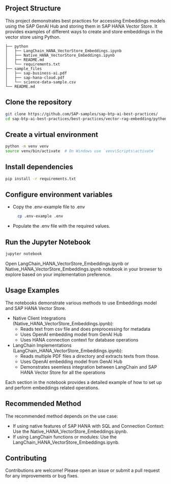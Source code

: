 ## Project Structure
This project demonstrates best practices for accessing Embeddings models using the SAP GenAI Hub and storing them in SAP HANA Vector Store. It provides examples of different ways to create and store embeddings in the vector store using Python.

```
├── python
│   ├── LangChain_HANA_VectorStore_Embeddings.ipynb
│   ├── Native_HANA_VectorStore_Embeddings.ipynb
│   ├── README.md
│   └── requirements.txt
├── sample_files
│   ├── sap-business-ai.pdf
│   ├── sap-hana-cloud.pdf
│   └── science-data-sample.csv
└── README.md
```

## Clone the repository
``` sh
git clone https://github.com/SAP-samples/sap-btp-ai-best-practices/
cd sap-btp-ai-best-practices/best-practices/vector-rag-embedding/python
```

## Create a virtual environment
``` sh
python -m venv venv
source venv/bin/activate  # On Windows use `venv\Scripts\activate`
```

## Install dependencies
``` sh
pip install -r requirements.txt
```

## Configure environment variables
* Copy the .env-example file to .env
  ``` sh
    cp .env-example .env
  ```
* Populate the .env file with the required values.

## Run the Jupyter Notebook
``` sh
jupyter notebook
```

Open LangChain_HANA_VectorStore_Embeddings.ipynb or Native_HANA_VectorStore_Embeddings.ipynb notebook in your browser to explore based on your implementation preference.

## Usage Examples
The notebooks demonstrate various methods to use Embeddings model and SAP HANA Vector Store.

* Native Client Integrations (Native_HANA_VectorStore_Embeddings.ipynb):
  * Reads text from csv file and does preprocessing for metadata
  * Uses OpenAI embedding model from GenAI Hub
  * Uses HANA connection context for database operations
* LangChain Implementations (LangChain_HANA_VectorStore_Embeddings.ipynb):
  * Reads multiple PDF files a directory and extracts texts from those.
  * Uses OpenAI embedding model from GenAI Hub
  * Demonstrates seemless integration between LangChain and SAP HANA Vector Store for all the operations

Each section in the notebook provides a detailed example of how to set up and perform embeddings related operations.

## Recommended Method
The recommended method depends on the use case:

* If using native features of SAP HANA with SQL and Connection Context: Use the Native_HANA_VectorStore_Embeddings.ipynb.
* If using LangChain functions or modules: Use the LangChain_HANA_VectorStore_Embeddings.ipynb.


## Contributing
Contributions are welcome! Please open an issue or submit a pull request for any improvements or bug fixes.
